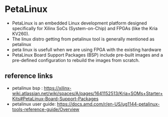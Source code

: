 # PetaLinux
* PetaLinux is an embedded Linux development platform designed specifically for Xilinx SoCs (System-on-Chip) and FPGAs (like the Kria KV260).
* The linux distro getting from petalinux tool is generally mentioned as petalinux
* peta linux is usefull when we are using FPGA with the existing hardware
* PetaLinux Board Support Packages (BSP) include pre-built images and a pre-defined configuration to rebuild the images from scratch. 

## reference links
* petalinux bsp : https://xilinx-wiki.atlassian.net/wiki/spaces/A/pages/1641152513/Kria+SOMs+Starter+Kits#PetaLinux-Board-Support-Packages
* petalinux user guide: https://docs.amd.com/r/en-US/ug1144-petalinux-tools-reference-guide/Overview